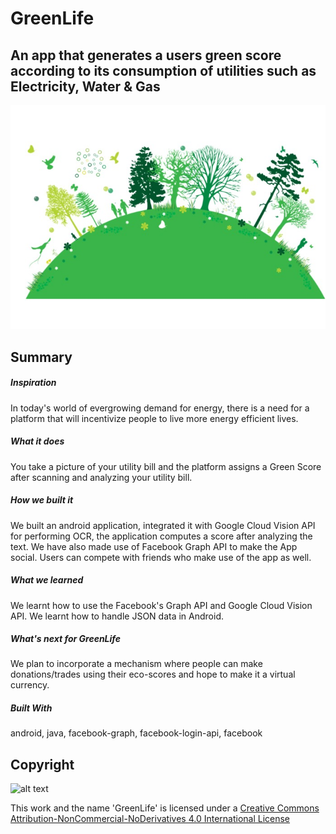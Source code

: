 # GreenLife

## An app that generates a users green score according to its consumption of utilities such as Electricity, Water & Gas

![alt text](gallery.jpg)

## Summary

<h5>Inspiration</h5>
In today's world of evergrowing demand for energy, there is a need for a platform that will incentivize people to live more energy efficient lives.

<h5>What it does</h5>
You take a picture of your utility bill and the platform assigns a Green Score after scanning and analyzing your utility bill.

<h5>How we built it</h5>
We built an android application, integrated it with Google Cloud Vision API for performing OCR, the application computes a score after analyzing the text. We have also made use of Facebook Graph API to make the App social. Users can compete with friends who make use of the app as well.

<h5>What we learned</h5>
We learnt how to use the Facebook's Graph API and Google Cloud Vision API. We learnt how to handle JSON data in Android.

<h5>What's next for GreenLife</h5>
We plan to incorporate a mechanism where people can make donations/trades using their eco-scores and hope to make it a virtual currency.

<h5>Built With</h5>
android, java, facebook-graph, facebook-login-api, facebook

## Copyright

![alt text](https://i.creativecommons.org/l/by-nc-nd/4.0/88x31.png)

This work and the name 'GreenLife' is licensed under a [Creative Commons Attribution-NonCommercial-NoDerivatives 4.0 International License](http://creativecommons.org/licenses/by-nc-nd/4.0/)
